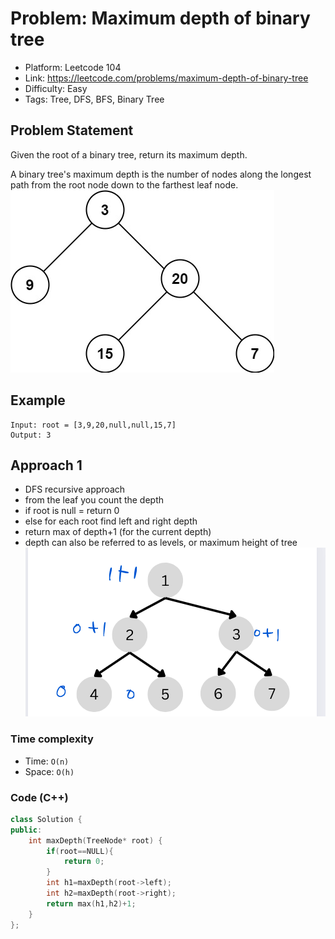 # Problem: Maximum depth of binary tree

- Platform: Leetcode 104
- Link: https://leetcode.com/problems/maximum-depth-of-binary-tree
- Difficulty: Easy
- Tags: Tree, DFS, BFS, Binary Tree

## Problem Statement
Given the root of a binary tree, return its maximum depth.

A binary tree's maximum depth is the number of nodes along the longest path from the root node down to the farthest leaf node.
![maximum depth](maximum-depth.png)


## Example
```
Input: root = [3,9,20,null,null,15,7]
Output: 3
```

## Approach 1
- DFS recursive approach
- from the leaf you count the depth
- if root is null = return 0
- else for each root find left and right depth
- return max of depth+1 (for the current depth)
- depth can also be referred to as levels, or maximum height of tree
![maximum depth solution](max-depth-sol.png)

### Time complexity
- Time: `O(n)` 
- Space: `O(h)`

### Code (C++)
```c++
class Solution {
public:
    int maxDepth(TreeNode* root) {
        if(root==NULL){
            return 0;
        }
        int h1=maxDepth(root->left);
        int h2=maxDepth(root->right);
        return max(h1,h2)+1;
    }
};
```
